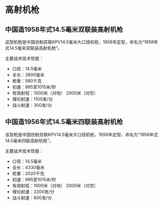 # 高射机枪

## 中国造1958年式14.5毫米双联装高射机枪
 
这型机枪是中国仿制苏联KPV14.5毫米大口径机枪，1958年定型，命名为“1958年式14.5毫米双联装高射机枪”。

主要战术技术性能：

- 口径：14.5毫米
- 全长：3900毫米
- 枪重：560千克
- 初速：995至1015米/秒
- 有效射程：1000米（对地） 2000米（对空）
- 理论射速：1100发/分
- 战斗射速：300发/分

## 中国造1956年式14.5毫米四联装高射机枪
 
该型枪是中国仿制苏联KPV14.5毫米大口径机枪，1956年定型，命名为“1956年式14.5毫米四联高射机枪”。

主要战术技术性能：

- 口径：14.5毫米
- 全长：4330毫米
- 枪重：2020千克
- 初速：995至1015米/秒
- 有效射程：1000米（对地） 2000米（对空）
- 理论射速：2200发/分
- 战斗射速：600发/分
